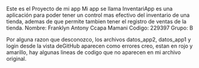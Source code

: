Este es el Proyecto de mi app
Mi app se llama InventariApp es una aplicación para poder tener un control mas efectivo del inventario de una tienda, ademas de que permite tambien tener el registro de ventas de la tienda.
Nombre: Franklyn Antony Ccapa Mamani
Codigo: 229397
Grupo: B

Por alguna razon que desconozco, los archivos datos_app2, datos_app1 y login desde la vista deGitHub aparecen como errores creo, estan en rojo y amarillo, hay algunas lineas de codigo que no aparecen en mi archivo original.
